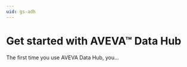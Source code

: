 ```yaml
---
uid: gs-adh
---
```


# Get started with AVEVA™ Data Hub

The first time you use AVEVA Data Hub, you...
